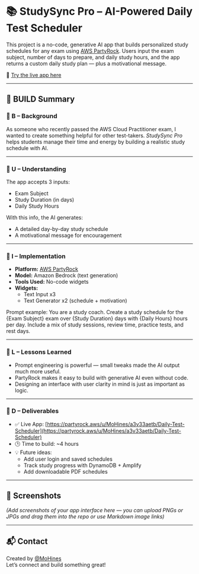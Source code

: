 # 📚 StudySync Pro – AI-Powered Daily Test Scheduler

This project is a no-code, generative AI app that builds personalized study schedules for any exam using [AWS PartyRock](https://partyrock.aws). Users input the exam subject, number of days to prepare, and daily study hours, and the app returns a custom daily study plan — plus a motivational message.

🔗 [Try the live app here](https://partyrock.aws/u/MoHines/a3v33aetb/Daily-Test-Scheduler)

---

## 🧠 BUILD Summary

### 🔹 B – Background
As someone who recently passed the AWS Cloud Practitioner exam, I wanted to create something helpful for other test-takers. *StudySync Pro* helps students manage their time and energy by building a realistic study schedule with AI.

---

### 🔹 U – Understanding
The app accepts 3 inputs:
- Exam Subject
- Study Duration (in days)
- Daily Study Hours

With this info, the AI generates:
- A detailed day-by-day study schedule
- A motivational message for encouragement

---

### 🔹 I – Implementation
- **Platform:** [AWS PartyRock](https://partyrock.aws)
- **Model:** Amazon Bedrock (text generation)
- **Tools Used:** No-code widgets
- **Widgets:**
  - Text Input x3
  - Text Generator x2 (schedule + motivation)

Prompt example:
You are a study coach. Create a study schedule for the {Exam Subject} exam over {Study Duration} days with {Daily Hours} hours per day. Include a mix of study sessions, review time, practice tests, and rest days.

---

### 🔹 L – Lessons Learned
- Prompt engineering is powerful — small tweaks made the AI output much more useful.
- PartyRock makes it easy to build with generative AI even without code.
- Designing an interface with user clarity in mind is just as important as logic.

---

### 🔹 D – Deliverables
- ✅ Live App: [https://partyrock.aws/u/MoHines/a3v33aetb/Daily-Test-Scheduler](https://partyrock.aws/u/MoHines/a3v33aetb/Daily-Test-Scheduler)
- 🕒 Time to build: ~4 hours
- 💡 Future ideas:
  - Add user login and saved schedules
  - Track study progress with DynamoDB + Amplify
  - Add downloadable PDF schedules

---

## 📸 Screenshots

*(Add screenshots of your app interface here — you can upload PNGs or JPGs and drag them into the repo or use Markdown image links)*

---

## 📬 Contact

Created by [@MoHines](https://www.linkedin.com/in/your-link-here/)  
Let’s connect and build something great!

